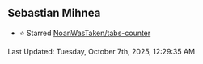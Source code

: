 <h2>Sebastian Mihnea</h2>

<!--RECENT_ACTIVITY:start-->
- ⭐ Starred [NoanWasTaken/tabs-counter](https://github.com/NoanWasTaken/tabs-counter)<br>
<!--RECENT_ACTIVITY:end-->
<!--RECENT_ACTIVITY:last_update-->
Last Updated: Tuesday, October 7th, 2025, 12:29:35 AM
<!--RECENT_ACTIVITY:last_update_end-->

<!---LOL-STATS-START-HERE--->
<!---LOL-STATS-END-HERE--->
